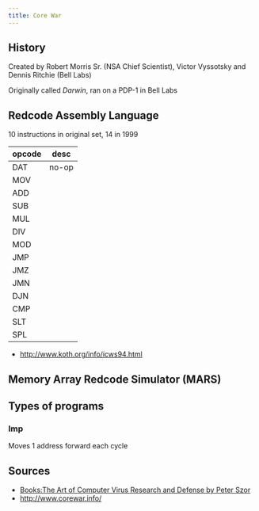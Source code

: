 ```yaml
---
title: Core War
---
```


## History
Created by Robert Morris Sr. (NSA Chief Scientist), Victor Vyssotsky and Dennis Ritchie (Bell Labs)

Originally called *Darwin*,  ran on a PDP-1 in Bell Labs

## Redcode Assembly Language

10 instructions in original set, 14 in 1999

<!-- TODO fill desc -->

opcode | desc
---    | ---
DAT    | no-op
MOV    |
ADD    |
SUB    |
MUL    |
DIV    |
MOD    |
JMP    |
JMZ    |
JMN    |
DJN    |
CMP    |
SLT    |
SPL    |

- <http://www.koth.org/info/icws94.html>

## Memory Array Redcode Simulator (MARS)

## Types of programs

### Imp
Moves 1 address forward each cycle

## Sources

* [Books:The Art of Computer Virus Research and Defense by Peter Szor](./books/the_art_of_computer_virus_research_and_defense_by_peter_szor.md)
* <http://www.corewar.info/>


